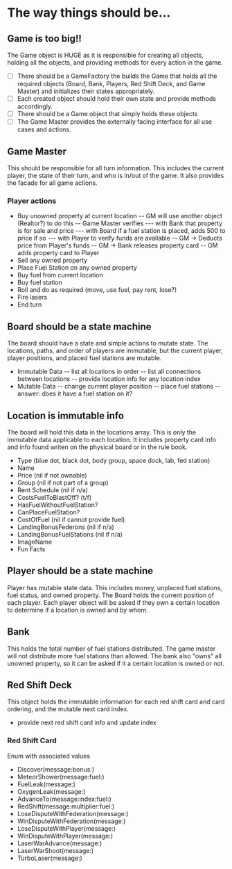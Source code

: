 #  The way things should be...

## Game is too big!!
The Game object is HUGE as it is responsible for creating all objects, holding all the objects, and providing methods for every action in the game.
- [ ] There should be a GameFactory the builds the Game that holds all the required objects (Board, Bank, Players, Red Shift Deck, and Game Master) and initializes their states appropriately.
- [ ] Each created object should hold their own state and provide methods accordingly.
- [ ] There should be a Game object that simply holds these objects
- [ ] The Game Master provides the externally facing interface for all use cases and actions.

## Game Master
This should be responsible for all turn information. This includes the current player, the state of their turn, and who is in/out of the game. It also provides the facade for all game actions.

### Player actions
- Buy unowned property at current location
  -- GM will use another object (Realtor?) to do this
    -- Game Master verifies 
      --- with Bank that property is for sale and price
      --- with Board if a fuel station is placed, adds 500 to price if so
      --- with Player to verify funds are available
    -- GM -> Deducts price from Player's funds
    -- GM -> Bank releases property card
    -- GM adds property card to Player
- Sell any owned property
- Place Fuel Station on any owned property
- Buy fuel from current location
- Buy fuel station
- Roll and do as required (move, use fuel, pay rent, lose?)
- Fire lasers
- End turn

## Board should be a state machine
The board should have a state and simple actions to mutate state. The locations, paths, and order of players are immutable, but the current player, player positions, and placed fuel stations are mutable.
- Immutable Data
  -- list all locations in order
  -- list all connections between locations
  -- provide location info for any location index
- Mutable Data
  -- change current player position
  -- place fuel stations
  -- answer: does it have a fuel station on it?

## Location is immutable info
The board will hold this data in the locations array. This is only the immutable data applicable to each location. It includes property card info and info found writen on the physical board or in the rule book.
- Type (blue dot, black dot, body group, space dock, lab, fed station)
- Name
- Price (nil if not ownable)
- Group (nil if not part of a group)
- Rent Schedule (nil if n/a)
- CostsFuelToBlastOff? (t/f)
- HasFuelWithoutFuelStation?
- CanPlaceFuelStation?
- CostOfFuel (nil if cannot provide fuel)
- LandingBonusFederons (nil if n/a)
- LandingBonusFuelStations (nil if n/a)
- ImageName
- Fun Facts

## Player should be a state machine
Player has mutable state data. This includes money, unplaced fuel stations, fuel status, and owned property. The Board holds the current position of each player. Each player object will be asked if they own a certain location to determine if a location is owned and by whom. 

## Bank
This holds the total number of fuel stations distributed. The game master will not distribute more fuel stations than allowed. The bank also "owns" all unowned property, so it can be asked if it a certain location is owned or not.

## Red Shift Deck
This object holds the immutable information for each red shift card and card ordering, and the mutable next card index.
- provide next red shift card info and update index

### Red Shift Card
Enum with associated values
- Discover(message:bonus:)
- MeteorShower(message:fuel:)
- FuelLeak(message:)
- OxygenLeak(message:)
- AdvanceTo(message:index:fuel:)
- RedShift(message:multiplier:fuel:)
- LoseDisputeWithFederation(message:)
- WinDisputeWithFederation(message:)
- LoseDisputeWithPlayer(message:)
- WinDisputeWithPlayer(message:)
- LaserWarAdvance(message:)
- LaserWarShoot(message:)
- TurboLaser(message:)
